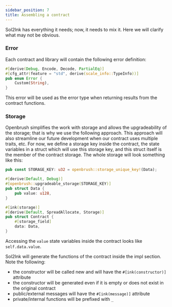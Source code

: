 ```yaml
---
sidebar_position: 7
title: Assembling a contract
---
```


Sol2Ink has everything it needs; now, it needs to mix it. Here we will clarify what may not be obvious.

### Error

Each contract and library will contain the following error definition: 
```rust
#[derive(Debug, Encode, Decode, PartialEq)]
#[cfg_attr(feature = "std", derive(scale_info::TypeInfo))]
pub enum Error {
    Custom(String),
}
```
This error will be used as the error type when returning results from the contract functions.

### Storage

Openbrush simplifies the work with storage and allows the upgradeability of the storage; that is why we use the following approach. This approach will also streamline our future development when our contract uses multiple traits, etc. For now, we define a storage key inside the contract, the state variables in a struct which will use this storage key, and this struct itself is the member of the contract storage. The whole storage will look something like this:

```rust
pub const STORAGE_KEY: u32 = openbrush::storage_unique_key!(Data);

#[derive(Default, Debug)]
#[openbrush::upgradeable_storage(STORAGE_KEY)]
pub struct Data {
    pub value: u128,
}

#[ink(storage)]
#[derive(Default, SpreadAllocate, Storage)]
pub struct Contract {
    #[storage_field]
    data: Data,
}
```
Accessing the `value` state variables inside the contract looks like `self.data.value`. 

Sol2Ink will generate the functions of the contract inside the impl section. Note the following:

- the constructor will be called new and will have the `#[ink(constructor)]` attribute
- the constructor will be generated even if it is empty or does not exist in the original contract
- public/external messages will have the `#[ink(message)]` attribute
- private/internal functions will be prefixed with `_`
